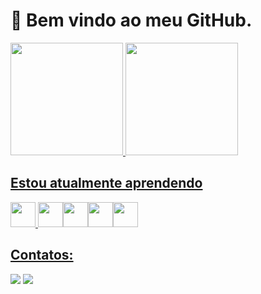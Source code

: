 # 👋 Bem vindo ao meu GitHub.

<div>
<a href="https://github.com/edwardcandia">
<img loading="lazy" height="180em" src="https://github-readme-stats.vercel.app/api/top-langs/?username=edwardcandia&layout=compact&langs_count=7&theme=dracula"/>
<img loading="lazy" height="180em" src="https://github-readme-stats.vercel.app/api?edwardcandia&show_icons=true&theme=dracula&include_all_commits=true&count_private=true"/>
</div>

## Estou atualmente aprendendo

<img src="https://cdn.jsdelivr.net/gh/devicons/devicon@latest/icons/python/python-original.svg" width="40" height="40"/> <img src="https://cdn.jsdelivr.net/gh/devicons/devicon@latest/icons/cplusplus/cplusplus-original.svg" width="40" height="40"/><img src="https://cdn.jsdelivr.net/gh/devicons/devicon@latest/icons/html5/html5-original.svg" width="40" height="40"/><img src="https://cdn.jsdelivr.net/gh/devicons/devicon@latest/icons/css3/css3-original.svg" width="40" height="40"/><img src="https://cdn.jsdelivr.net/gh/devicons/devicon@latest/icons/javascript/javascript-original.svg" width="40" height="40"/>

## Contatos:
<div>
<a href = "mailto:edwardcandiajr@gmail.com"><img loading="lazy" src="https://img.shields.io/badge/Gmail-D14836?style=for-the-badge&logo=gmail&logoColor=white" target="_blank"></a>
<a href="https://www.linkedin.com/in/edwardcandia" target="_blank"><img loading="lazy" src="https://img.shields.io/badge/-LinkedIn-%230077B5?style=for-the-badge&logo=linkedin&logoColor=white" target="_blank"></a>   
</div>
